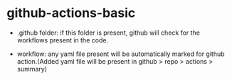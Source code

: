 # github-actions-basic

- .github folder: if this folder is present, github will check for the workflows present in the code.

- workflow: any yaml file present will be automatically marked for github action.(Added yaml file will be present in github > repo > actions > summary)
